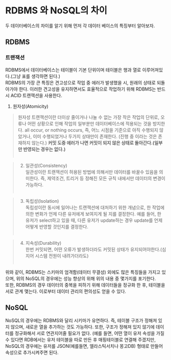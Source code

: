 # RDBMS 와 NoSQL의 차이
두 데이터베이스의 차이를 알기 위해 먼저 각 데이터 베이스의 특징부터 알아보자.
## RDBMS
### 트랜잭션
RDBMS에서 데이터베이스는 테이블이 기본 단위이며 테이블은 행과 열로 이루어져있다.(그냥 표를 생각하면 된다.)<br>
RDBMS의 가장 큰 특징은 견고성으로 작업 중 에러가 발생했을 시, 원래의 상태로 되돌아가야 한다. 이러한 견고성을 유지하면서도 효율적으로 작업하기 위해 RDBMS는 반드시 ACID 트랜잭션을 사용한다. <br>

1. 원자성(Atomicity) <br>
> 원자성 트랜잭션이란 더이상 줄이거나 나눌 수 없는 가장 작은 작업의 단위로, 오류나 어떤 상황으로 인해 작업의 일부분만 데이터베이스에 적용되는 것을 방지한다. all occur, or nothing occurs, 즉, 어느 시점을 기준으로 아직 수행되지 않았거나, 이미 수행되었거나 두가지 상태만이 존재한다. (진행 중 이라는 것은 존재하지 않는다.) <b>커밋 도중 에러가 나면 커밋이 되지 않은 상태로 돌아간다.(일부만 반영되는 경우는 없다.)</b><br><br>

> 2. 일관성(Consistency) <br>
> 일관성이란 트랜잭션이 허용된 방법에 의해서만 데이터를 바꿀수 있음을 의미한다. 즉, 제약조건, 트리거 등 정해진 모든 규칙 내에서만 데이터의 변경이 가능하다. <br><br>

> 3. 독립성(Isolation) <br>
> 독립성이란 동시에 일어나는 트랜잭션에 대처하기 위한 개념으로, 한 작업에 의한 변화가 언제 다른 유저에게 보여지게 될 지를 결정한다. 예를 들어, 한 유저가 select하고 있을 때, 다른 유저가 update하는 경우 update를 언제 어떻게 반영할 것인지를 결정한다.<br><br>

> 4. 지속성(Durability) <br>
> 한번 커밋되면, 어떤 오류가 발생하더라도 커밋된 상태가 유지되어야한다.(심지어 시스템 전원이 내려가더라도) <br><br>

위와 같이, RDBMS는 스키마의 엄격함(데이터 무결성) 외에도 많은 특징들을 가지고 있으며, 위의 NoSQL의 경우에는 성능 향상의 위해 위의 내용 중 몇가지를 포기한다. <br>
또한, RDBMS의 경우 데이터의 중복을 피하기 위해 데이터들을 정규화 한 후, 테이블을 서로 관계 맺는다. 이로부터 데이터 관리의 편의성도 얻을 수 있다.

## NoSQL
NoSQL의 경우에는 RDBMS와 달리 시키마가 유연하다. 즉, 테이블 구조가 정해져 있지 않으며, 새로운 열을 추가하는 것도 가능하다. 또한, 구조가 정해져 있지 않기에 데이터를 정규화해서 서로 연관지어줄 필요가 없다. (예를 들면, 어떤 열이 유저 속성을 가질 수 있다면 RDB에서는 유저 테이블을 따로 만든 후 매핑테이블로 연결해 주겠지만, NoSQL의 경우에는 유저를 JSON(예를들면, 엘라스틱서치나 몽고DB) 형태로 만들어 속성으로 추가시켜주면 된다.
